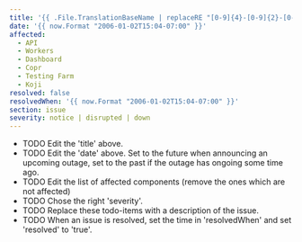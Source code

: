 ```yaml
---
title: '{{ .File.TranslationBaseName | replaceRE "[0-9]{4}-[0-9]{2}-[0-9]{2}-" "" | replaceRE "-" " " | title }}'
date: '{{ now.Format "2006-01-02T15:04-07:00" }}'
affected:
  - API
  - Workers
  - Dashboard
  - Copr
  - Testing Farm
  - Koji
resolved: false
resolvedWhen: '{{ now.Format "2006-01-02T15:04-07:00" }}'
section: issue
severity: notice | disrupted | down
---
```


* TODO Edit the 'title' above.
* TODO Edit the 'date' above. Set to the future when announcing an upcoming
  outage, set to the past if the outage has ongoing some time ago.
* TODO Edit the list of affected components (remove the ones which are not
  affected)
* TODO Chose the right 'severity'.
* TODO Replace these todo-items with a description of the issue.
* TODO When an issue is resolved, set the time in 'resolvedWhen' and set
  'resolved' to 'true'.

